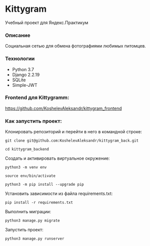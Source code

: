 # Kittygram
Учебный проект для Яндекс.Практикум
### Описание
Социальная сетью для обмена фотографиями любимых питомцев.
### Технологии
- Python 3.7
- Django 2.2.19
- SQLite
- Simple-JWT

### Frontend для Kittygramm:
https://github.com/KoshelevAleksandr/kittygram_frontend
### Как запустить проект:

Клонировать репозиторий и перейти в него в командной строке:

```
git clone git@github.com:KoshelevAleksandr/kittygram_back.git
```

```
cd kittygram_backend
```

Cоздать и активировать виртуальное окружение:

```
python3 -m venv env
```

```
source env/bin/activate
```

```
python3 -m pip install --upgrade pip
```

Установить зависимости из файла requirements.txt:

```
pip install -r requirements.txt
```

Выполнить миграции:

```
python3 manage.py migrate
```

Запустить проект:

```
python3 manage.py runserver
```
